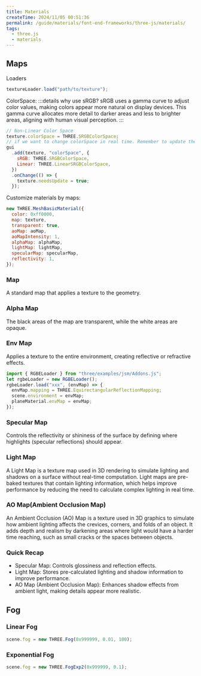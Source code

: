 ```yaml
---
title: Materials
createTime: 2024/11/05 00:51:36
permalink: /guide/materials/font-end-frameworks/three-js/materials/
tags:
  - three.js
  - materials
---
```


## Maps

Loaders

```js
textureLoader.load("path/to/texture");
```

ColorSpace:
:::details why use sRGB?
sRGB uses a gamma curve to adjust color values, making colors appear more natural on display devices. This gamma curve allocates more detail to darker areas and less to brighter areas, aligning with human visual perception.
:::

```js
// Non-Linear Color Space
texture.colorSpace = THREE.SRGBColorSpace;
// if we want to change colorSpace in real time. Remember to update the texture in GUI when changes.
gui
  .add(texture, "colorSpace", {
    sRGB: THREE.SRGBColorSpace,
    Linear: THREE.LinearSRGBColorSpace,
  })
  .onChange(() => {
    texture.needsUpdate = true;
  });
```

Customize materials by maps:

```js
new THREE.MeshBasicMaterial({
  color: 0xff0000,
  map: texture,
  transparent: true,
  aoMap: aoMap,
  aoMapIntensity: 1,
  alphaMap: alphaMap,
  lightMap: lightMap,
  specularMap: specularMap,
  reflectivity: 1,
});
```

### Map

A standard map that applies a texture to the geometry.

### Alpha Map

The black areas of the map are transparent, while the white areas are opaque.

### Env Map

Applies a texture to the entire environment, creating reflective or refractive effects.

```js
import { RGBELoader } from "three/examples/jsm/Addons.js";
let rgbeLoader = new RGBELoader();
rgbeLoader.load("xxx", (envMap) => {
  envMap.mapping = THREE.EquirectangularReflectionMapping;
  scene.environment = envMap;
  planeMaterial.envMap = envMap;
});
```

### Specular Map

Controls the reflectivity or shininess of the surface by defining where highlights (specular reflections) should appear.

### Light Map

A Light Map is a texture map used in 3D rendering to simulate lighting and shadows on a surface without real-time computation. Light maps are pre-baked textures that contain lighting information, which helps improve performance by reducing the need to calculate complex lighting in real time.

### AO Map(Ambient Occlusion Map)

An Ambient Occlusion (AO) Map is a texture used in 3D graphics to simulate how ambient lighting affects the crevices, corners, and folds of an object. It adds depth and realism by darkening areas where light would have a harder time reaching, such as small cracks or the spaces between objects.

### Quick Recap

- Specular Map: Controls glossiness and reflection effects.
- Light Map: Stores pre-calculated lighting and shadow information to improve performance.
- AO Map (Ambient Occlusion Map): Enhances shadow effects from ambient light, making details appear more realistic.

## Fog

### Linear Fog

```js
scene.fog = new THREE.Fog(0x999999, 0.01, 100);
```

### Exponential Fog

```js
scene.fog = new THREE.FogExp2(0x999999, 0.1);
```
